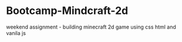 # Bootcamp-Mindcraft-2d
weekend assignment - building minecraft 2d game using css html and vanila js
